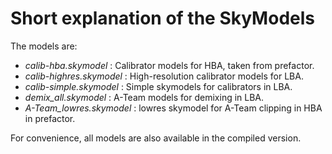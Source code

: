 # Short explanation of the SkyModels

The models are:
* *calib-hba.skymodel* : Calibrator models for HBA, taken from prefactor.
* *calib-highres.skymodel* : High-resolution calibrator models for LBA.
* *calib-simple.skymodel* : Simple skymodels for calibrators in LBA.
* *demix_all.skymodel* : A-Team models for demixing in LBA.
* *A-Team_lowres.skymodel* : lowres skymodel for A-Team clipping in HBA in prefactor.

For convenience, all models are also available in the compiled version.